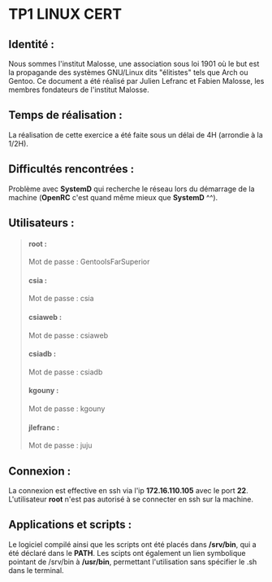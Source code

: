 # TP1 LINUX CERT

## Identité :

Nous sommes l'institut Malosse, une association sous loi 1901 où le but est la propagande des systèmes GNU/Linux 
dits "élitistes" tels que Arch ou Gentoo.
Ce document a été réalisé par Julien Lefranc et Fabien Malosse, les membres fondateurs de l'institut Malosse.

## Temps de réalisation :

La réalisation de cette exercice a été faite sous un délai de 4H (arrondie à la 1/2H).

## Difficultés rencontrées :

Problème avec **SystemD** qui recherche le réseau lors du démarrage de la machine (**OpenRC** c'est quand même mieux que **SystemD** ^^).

## Utilisateurs :

> #### root :
>
> Mot de passe : GentooIsFarSuperior
>
> #### csia :
>
> Mot de passe : csia
>
> #### csiaweb :
>
> Mot de passe : csiaweb
>
> #### csiadb :
>
> Mot de passe : csiadb
>
> #### kgouny :
>
> Mot de passe : kgouny
>
> #### jlefranc :
>
> Mot de passe : juju
>

## Connexion :

La connexion est effective en ssh via l'ip **172.16.110.105** avec le port **22**.
L'utilisateur **root** n'est pas autorisé à se connecter en ssh sur la machine.

## Applications et scripts :

Le logiciel compilé ainsi que les scripts ont été placés dans **/srv/bin**, qui a été déclaré dans le **PATH**.
Les scipts ont également un lien symbolique pointant de /srv/bin à **/usr/bin**, permettant l'utilisation sans spécifier le .sh dans le terminal.